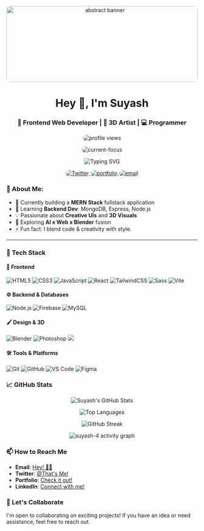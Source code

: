 <p align="center" style="width:100%; display:flex; justify-content:center;">
  <img src="https://images.unsplash.com/photo-1563089145-599997674d42?q=80&w=1170&auto=format&fit=crop&ixlib=rb-4.1.0&ixid=M3wxMjA3fDB8MHxwaG90by1wYWdlfHx8fGVufDB8fHx8fA%3D%3D" alt="abstract banner" style="width:100%; max-width:1170px; height:200px; object-fit:cover; border-radius:10px; background-size:cover; background-position:center;" />
</p>

<h1 align="center">Hey 👋, I'm Suyash</h1>
<h3 align="center">🚀 Frontend Web Developer | 🎨 3D Artist | 💻 Programmer</h3>

<p align="center">
  <img src="https://komarev.com/ghpvc/?username=suyash-4&label=🧿%20Total%20Views&color=8a2be2&style=for-the-badge" alt="profile views" style="border-radius: 10px;"/>
</p>

<p align="center">
  <img src="https://img.shields.io/badge/Current%20Focus-MERN%20Stack%20Development-blue?style=for-the-badge" alt="current-focus" style="border-radius: 10px;"/>
</p>

<div align="center">
  <img src="https://readme-typing-svg.demolab.com?font=Fira+Code&weight=500&size=30&pause=1000&color=8A2BE2&center=true&vCenter=true&width=435&lines=Frontend+Web+Developer;3D+Artist;Creative+Coder" alt="Typing SVG" />
<p align="center">
  <a href="https://twitter.com/blahman09398621">
    <img src="https://img.shields.io/twitter/follow/blahman09398621?logo=twitter&style=for-the-badge" alt="Twitter" style="border-radius: 10px;"/>
  </a>
  <a href="https://suyash-4.github.io/Profile_page/">
    <img src="https://img.shields.io/badge/Portfolio-Visit-00bfff?style=for-the-badge&logo=google-chrome&logoColor=white" alt="portfolio" style="border-radius: 10px;"/>
  </a>
  <a href="mailto:mishrasuyash2018@gmail.com">
    <img src="https://img.shields.io/badge/Email-Me-red?style=for-the-badge&logo=gmail&logoColor=white" alt="email" style="border-radius: 10px;"/>
  </a>
</p>
</div>

### 💫 About Me:

- 🔭 Currently building a **MERN Stack** fullstack application
- 🌱 Learning **Backend Dev**: MongoDB, Express, Node.js
- 💡 Passionate about **Creative UIs** and **3D Visuals**
- 🧠 Exploring **AI x Web x Blender** fusion
- ⚡ Fun fact: I blend code & creativity with style.

---

### 🧰 Tech Stack

#### 🎨 Frontend

![HTML5](https://img.shields.io/badge/HTML5-E34F26?style=for-the-badge&logo=html5&logoColor=black)
![CSS3](https://img.shields.io/badge/CSS3-1572B6?style=for-the-badge&logo=css3&logoColor=black)
![JavaScript](https://img.shields.io/badge/JavaScript-F7DF1E?style=for-the-badge&logo=javascript&logoColor=black)
![React](https://img.shields.io/badge/React-61DAFB?style=for-the-badge&logo=react&logoColor=black)
![TailwindCSS](https://img.shields.io/badge/Tailwind_CSS-06B6D4?style=for-the-badge&logo=tailwindcss&logoColor=white)
![Sass](https://img.shields.io/badge/SASS-CC6699?style=for-the-badge&logo=sass&logoColor=white)
![Vite](https://img.shields.io/badge/Vite-646CFF?style=for-the-badge&logo=vite&logoColor=white)

#### ⚙️ Backend & Databases

![Node.js](https://img.shields.io/badge/Node.js-339933?style=for-the-badge&logo=node.js&logoColor=white)
![Firebase](https://img.shields.io/badge/Firebase-FFCA28?style=for-the-badge&logo=firebase&logoColor=black)
![MySQL](https://img.shields.io/badge/MySQL-4479A1?style=for-the-badge&logo=mysql&logoColor=white)

#### 🖌️ Design & 3D

![Blender](https://img.shields.io/badge/Blender-F5792A?style=for-the-badge&logo=blender&logoColor=white)
![Photoshop](https://img.shields.io/badge/Photoshop-31A8FF?style=for-the-badge&logo=AdobePhotoshop&logoColor=white)
<img src="https://img.shields.io/badge/Canva-00C4CC?style=for-the-badge&logo=Canva&logoColor=white" />


#### 🛠️ Tools & Platforms

![Git](https://img.shields.io/badge/Git-F05032?style=for-the-badge&logo=git&logoColor=white)
![GitHub](https://img.shields.io/badge/GitHub-181717?style=for-the-badge&logo=github&logoColor=white)
![VS Code](https://img.shields.io/badge/Visual_Studio_Code-007ACC?style=for-the-badge&logo=visual-studio-code&logoColor=white)
![Figma](https://img.shields.io/badge/Figma-F24E1E?style=for-the-badge&logo=figma&logoColor=white)

### 📈 GitHub Stats

<p align="center">
  <img src="https://github-readme-stats.vercel.app/api?username=suyash-4&show_icons=true&theme=radical" alt="Suyash's GitHub Stats" />
</p>
<p align="center">
  <img src="https://github-readme-stats.vercel.app/api/top-langs/?username=suyash-4&layout=compact&theme=radical" alt="Top Languages" />
</p>
<p align="center">
  <img src="https://github-readme-streak-stats.herokuapp.com/?user=suyash-4&theme=radical" alt="GitHub Streak" />
</p>
<p align="center">
  <img src="https://github-readme-activity-graph.vercel.app/graph?username=suyash-4&bg_color=0d1117&color=8e44ad&line=9b59b6&point=ffffff&area=true&hide_border=true" alt="suyash-4 activity graph"/>
</p>


### 📫 How to Reach Me
- **Email**: [Hey! 🙋‍♂️](mailto:mishrasuyash2018@gmail.com)
- **Twitter**: [@That's Me!](https://twitter.com/blahman09398621)
- **Portfolio**: [Check it out!](https://suyash-4.github.io/Profile_page/)
- **LinkedIn**: [Connect with me!](https://www.linkedin.com/in/suyash-48a954218/)

### 🤝 Let's Collaborate
I'm open to collaborating on exciting projects! If you have an idea or need assistance, feel free to reach out.

